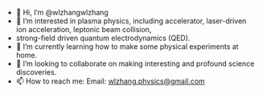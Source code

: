 - 👋 Hi, I’m @wlzhangwlzhang
- 👀 I’m interested in plasma physics, including accelerator, laser-driven ion acceleration, leptonic beam collision, 
- strong-field driven quantum electrodynamics (QED).
- 🌱 I’m currently learning how to make some physical experiments at home.
- 💞️ I’m looking to collaborate on making interesting and profound science discoveries.
- 📫 How to reach me: Email: wlzhang.physics@gmail.com

<!---
wlzhangwlzhang/wlzhangwlzhang is a ✨ special ✨ repository because its `README.md` (this file) appears on your GitHub profile.
You can click the Preview link to take a look at your changes.
--->
